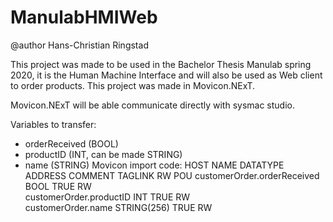 # ManulabHMIWeb
@author Hans-Christian Ringstad

This project was made to be used in the Bachelor Thesis Manulab spring 2020, it is the Human Machine Interface and will also be used as Web client to order products. This project was made in Movicon.NExT. 

Movicon.NExT will be able communicate directly with sysmac studio.

Variables to transfer: 
- orderReceived (BOOL)
- productID (INT, can be made STRING)
- name (STRING)
Movicon import code: 
HOST	NAME	DATATYPE	ADDRESS	COMMENT	TAGLINK	RW	POU
	customerOrder.orderReceived	BOOL			TRUE	RW	
	customerOrder.productID	INT			TRUE	RW	
	customerOrder.name	STRING(256)			TRUE	RW	

